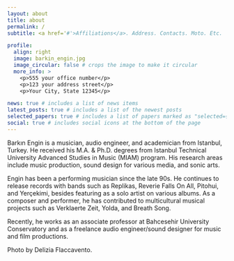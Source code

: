 ```yaml
---
layout: about
title: about
permalink: /
subtitle: <a href='#'>Affiliations</a>. Address. Contacts. Moto. Etc.

profile:
  align: right
  image: barkin_engin.jpg
  image_circular: false # crops the image to make it circular
  more_info: >
    <p>555 your office number</p>
    <p>123 your address street</p>
    <p>Your City, State 12345</p>

news: true # includes a list of news items
latest_posts: true # includes a list of the newest posts
selected_papers: true # includes a list of papers marked as "selected={true}"
social: true # includes social icons at the bottom of the page
---
```


Barkın Engin is a musician, audio engineer, and academician from Istanbul, Turkey. He received his M.A. & Ph.D. degrees from Istanbul Technical University Advanced Studies in Music (MIAM) program. His research areas include music production, sound design for various media, and sonic arts.


Engin has been a performing musician since the late 90s. He continues to release records with bands such as Replikas, Reverie Falls On All, Pitohui, and Yerçekimi, besides featuring as a solo artist on various albums. As a composer and performer, he has contributed to multicultural musical projects such as Verklaerte Zeit, Yolda, and Breath Song.

Recently, he works as an associate professor at Bahcesehir University Conservatory and as a freelance audio engineer/sound designer for music and film productions.

Photo by Delizia Flaccavento.
